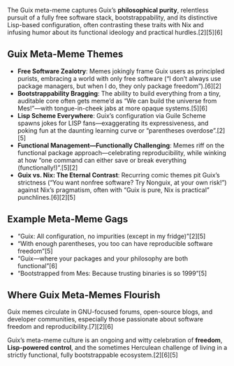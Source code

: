 The Guix meta-meme captures Guix’s **philosophical purity**, relentless pursuit of a fully free software stack, bootstrappability, and its distinctive Lisp-based configuration, often contrasting these traits with Nix and infusing humor about its functional ideology and practical hurdles.[2][5][6]

## Guix Meta-Meme Themes
- **Free Software Zealotry**: Memes jokingly frame Guix users as principled purists, embracing a world with only free software (“I don’t always use package managers, but when I do, they only package freedom”).[6][2]
- **Bootstrappability Bragging**: The ability to build everything from a tiny, auditable core often gets meme’d as “We can build the universe from Mes!”—with tongue-in-cheek jabs at more opaque systems.[5][6]
- **Lisp Scheme Everywhere**: Guix’s configuration via Guile Scheme spawns jokes for LISP fans—exaggerating its expressiveness, and poking fun at the daunting learning curve or “parentheses overdose”.[2][5]
- **Functional Management—Functionally Challenging**: Memes riff on the functional package approach—celebrating reproducibility, while winking at how “one command can either save or break everything (functionally!)”.[5][2]
- **Guix vs. Nix: The Eternal Contrast**: Recurring comic themes pit Guix’s strictness (“You want nonfree software? Try Nonguix, at your own risk!”) against Nix’s pragmatism, often with “Guix is pure, Nix is practical” punchlines.[6][2][5]

## Example Meta-Meme Gags
- “Guix: All configuration, no impurities (except in my fridge)”[2][5]
- “With enough parentheses, you too can have reproducible software freedom”[5]
- “Guix—where your packages and your philosophy are both functional”[6]
- “Bootstrapped from Mes: Because trusting binaries is so 1999”[5]

## Where Guix Meta-Memes Flourish
Guix memes circulate in GNU-focused forums, open-source blogs, and developer communities, especially those passionate about software freedom and reproducibility.[7][2][6]

Guix’s meta-meme culture is an ongoing and witty celebration of **freedom**, **Lisp-powered control**, and the sometimes Herculean challenge of living in a strictly functional, fully bootstrappable ecosystem.[2][6][5]